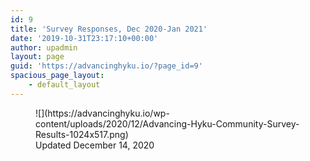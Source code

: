 ```yaml
---
id: 9
title: 'Survey Responses, Dec 2020-Jan 2021'
date: '2019-10-31T23:17:10+00:00'
author: upadmin
layout: page
guid: 'https://advancinghyku.io/?page_id=9'
spacious_page_layout:
    - default_layout
---
```


<figure class="wp-block-image size-large is-style-default">![](https://advancinghyku.io/wp-content/uploads/2020/12/Advancing-Hyku-Community-Survey-Results-1024x517.png)<figcaption>Updated December 14, 2020</figcaption></figure>